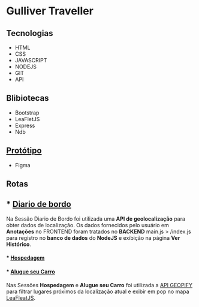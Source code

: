 # Gulliver Traveller
## **Tecnologias**
* HTML
* CSS
* JAVASCRIPT
* NODEJS
* GIT
* API

## **Blibiotecas**
* Bootstrap
* LeaFletJS
* Express
* Ndb

## [Protótipo](https://www.figma.com/file/w81HT6amjxgDybJ9fwnznw/Gulliver-Traveller?node-id=102%3A8)
* Figma


## **Rotas**

## * [Diario de bordo](https://gulliver-diario-de-bordo.herokuapp.com/) 
Na Sessão Diario de Bordo foi utilizada uma **API de geolocalização** para obter dados de localização. Os dados fornecidos pelo usuário em **Anotações** no FRONTEND foram tratados no **BACKEND** main.js > /index.js para registro no **banco de dados** do **NodeJS** e exibição na página **Ver Histórico**. 

#### * [Hospedagem](https://gulliver-hospedagens.herokuapp.com/)
#### * [Alugue seu Carro](https://gulliver-alugue-seu-carro.herokuapp.com/)
Nas Sessões **Hospedagem** e **Alugue seu Carro** foi utilizada a [API GEOPIFY](https://apidocs.geoapify.com/playground/places) para filtrar lugares próximos da localização atual e exibir em pop no mapa [LeaFleatJS](https://leafletjs.com/).


